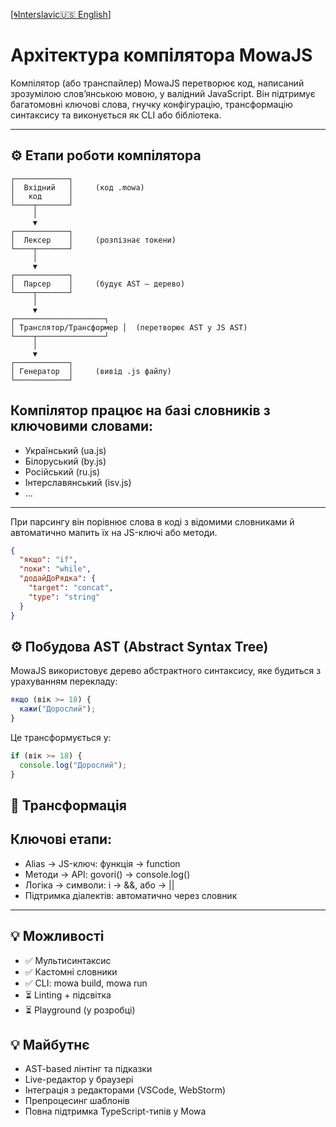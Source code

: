 [[🌀Interslavic](../04_compiler.md)[🇺🇸 English](../en/04_compiler.md)]


# Архітектура компілятора MowaJS

Компілятор (або транспайлер) MowaJS перетворює код, написаний зрозумілою слов’янською мовою, у валідний JavaScript. Він підтримує багатомовні ключові слова, гнучку конфігурацію, трансформацію синтаксису та виконується як CLI або бібліотека.

---

## ⚙️ Етапи роботи компілятора

```text
┌────────────┐
│  Вхідний   │     (код .mowa)
│   код      │
└────┬───────┘
     │
     ▼
┌────────────┐
│  Лексер    │     (розпізнає токени)
└────┬───────┘
     │
     ▼
┌────────────┐
│  Парсер    │     (будує AST — дерево)
└────┬───────┘
     │
     ▼
┌────────────────────┐
│ Транслятор/Трансформер │  (перетворює AST у JS AST)
└────┬───────────────┘
     │
     ▼
┌────────────┐
│ Генератор  │     (вивід .js файлу)
└────────────┘
```

Компілятор працює на базі словників з ключовими словами:
---
- Український (ua.js)
- Білоруський (by.js)
- Російський (ru.js)
- Інтерславянський (isv.js)
- 	...
---
При парсингу він порівнює слова в коді з відомими словниками й автоматично мапить їх на JS-ключі або методи.

```json
{
  "якщо": "if",
  "поки": "while",
  "додайДоРядка": {
    "target": "concat",
    "type": "string"
  }
}
```

## ⚙️ Побудова AST (Abstract Syntax Tree)
MowaJS використовує дерево абстрактного синтаксису, яке будиться з урахуванням перекладу:
```js
якщо (вік >= 18) {
  кажи("Дорослий");
}
```
Це трансформується у:
```js
if (вік >= 18) {
  console.log("Дорослий");
}
```

## 🔄 Трансформація
Ключові етапи:
---
- Alias → JS-ключ: функція → function
- Методи → API: govori() → console.log()
- Логіка → символи: і → &&, або → || 
- Підтримка діалектів: автоматично через словник
---

## 💡 Можливості
- ✅ Мультисинтаксис
- ✅ Кастомні словники
- ✅ CLI: mowa build, mowa run
- ⏳ Linting + підсвітка
- ⏳ Playground (у розробці)

## 💡 Майбутнє
- AST-based лінтінг та підказки
- Live-редактор у браузері
- Інтеграція з редакторами (VSCode, WebStorm)
- Препроцесинг шаблонів
- Повна підтримка TypeScript-типів у Mowa


